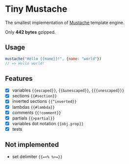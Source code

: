 # Tiny Mustache
The smallest implementation of [Mustache](https://mustache.github.io/) template engine.

Only **442 bytes** gzipped.

## Usage

```javascript
mustache("Hello {{name}}!", {name: "world"})
// => Hello world!
```

## Features
- [x] variables `{{escaped}}`, `{{&unescaped}}`, `{{{unescaped}}}`
- [x] sections `{{#section}}`
- [x] inverted sections `{{^inverted}}`
- [x] lambdas `{{#lambda}}`
- [x] comments `{{!comment}}`
- [x] partials `{{>partial}}`
- [x] variables dot notation `{{obj.prop}}`
- [x] tests

## Not implemented
- set delimiter `{{=<% %>=}}`

